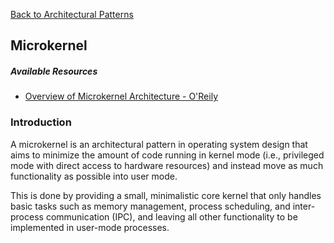[Back to Architectural Patterns](08-architectural-patterns.md)

## Microkernel

##### Available Resources

- [Overview of Microkernel Architecture - O'Reily](https://www.oreilly.com/library/view/software-architecture-patterns/9781491971437/ch03.html)

### Introduction

A microkernel is an architectural pattern in operating system design that aims to minimize the amount of code running in kernel mode (i.e., privileged mode with direct access to hardware resources) and instead move as much functionality as possible into user mode.

This is done by providing a small, minimalistic core kernel that only handles basic tasks such as memory management, process scheduling, and inter-process communication (IPC), and leaving all other functionality to be implemented in user-mode processes.
